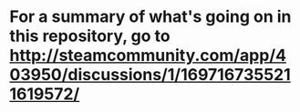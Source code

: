 # For a summary of what's going on in this repository, go to http://steamcommunity.com/app/403950/discussions/1/1697167355211619572/
